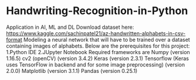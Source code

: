 # Handwriting-Recognition-in-Python
Application in AI, ML and DL
Download dataset here: https://www.kaggle.com/sachinpatel21/az-handwritten-alphabets-in-csv-format
Modeling a neural network that will have to be trained over a dataset containing images of alphabets.
Below are the prerequisites for this project: 
1.Python IDE 
2.JUpyter Notebook
Required frameworks are 
Numpy (version 1.16.5) 
cv2 (openCV) (version 3.4.2)
Keras (version 2.3.1)
Tensorflow (Keras uses TensorFlow in backend and for some image preprocessing) (version 2.0.0)
Matplotlib (version 3.1.1) Pandas (version 0.25.1)
